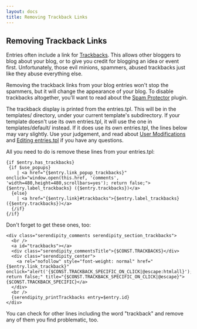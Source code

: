 ```yaml
---
layout: docs
title: Removing Trackback Links
---
```


## Removing Trackback Links

Entries often include a link for [Trackbacks](/docs/faq/ask-the-expert/glossary.html). This allows other bloggers to blog about your blog, or to give you credit for blogging an idea or event first. Unfortunately, those evil minions, spammers, abused trackbacks just like they abuse everything else.

Removing the trackback links from your blog entries won't stop the spammers, but it will change the appearance of your blog. To disable trackbacks altogether, you'll want to read about the [Spam Protector](/docs/faq/ask-the-expert/spam-protector.html) plugin.

The trackback display is printed from the entries.tpl. This will be in the templates/ directory, under your current template's subdirectory. If your template doesn't use its own entries.tpl, it will use the one in templates/default/ instead. If it does use its own entries.tpl, the lines below may vary slightly. Use your judgement, and read about [User Modifications](/docs/faq/ask-the-expert/user-modifications.html) and [Editing entries.tpl](/docs/developers/entries_tpl.html) if you have any questions.

All you need to do is remove these lines from your entries.tpl:

    {if $entry.has_trackbacks}
     {if $use_popups}
        | <a href="{$entry.link_popup_trackbacks}" onclick="window.open(this.href, 'comments', 'width=480,height=480,scrollbars=yes'); return false;">{$entry.label_trackbacks} ({$entry.trackbacks})</a>
      {else}
        | <a href="{$entry.link}#trackbacks">{$entry.label_trackbacks} ({$entry.trackbacks})</a>
      {/if}
    {/if}

Don't forget to get these ones, too:

    <div class="serendipity_comments serendipity_section_trackbacks">
      <br />
      <a id="trackbacks"></a>
      <div class="serendipity_commentsTitle">{$CONST.TRACKBACKS}</div>
      <div class="serendipity_center">
        <a rel="nofollow" style="font-weight: normal" href="{$entry.link_trackback}" onclick="alert('{$CONST.TRACKBACK_SPECIFIC_ON_CLICK|@escape:htmlall}'); return false;" title="{$CONST.TRACKBACK_SPECIFIC_ON_CLICK|@escape}">{$CONST.TRACKBACK_SPECIFIC}</a>
      </div>
      <br />
      {serendipity_printTrackbacks entry=$entry.id}
    </div>

You can check for other lines including the word "trackback" and remove any of them you find problematic, too.
